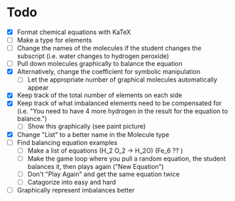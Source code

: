# Todo
- [X] Format chemical equations with KaTeX
- [ ] Make a type for elements
- [ ] Change the names of the molecules if the student changes the subscript (i.e. water changes to hydrogen peroxide)
- [ ] Pull down molecules graphically to balance the equation
- [x] Alternatively, change the coefficient for symbolic manipulation
    - [ ] Let the appropriate number of graphical molecules automatically appear
- [x] Keep track of the total number of elements on each side
- [x] Keep track of what imbalanced elements need to be compensated for (i.e. "You need to have 4 more hydrogen in the result for the equation to balance.")
    - [ ] Show this graphically (see paint picture)
- [x] Change "List" to a better name in the Molecule type
- [ ] Find balancing equation examples
    - [ ] Make a list of equations (H_2 O_2 -> H_2O) (Fe_6 ?? )
    - [ ] Make the game loop where you pull a random equation, the student balances it, then plays again ("New Equation")
    - [ ] Don't "Play Again" and get the same equation twice
    - [ ] Catagorize into easy and hard
- [ ] Graphically represent imbalances better